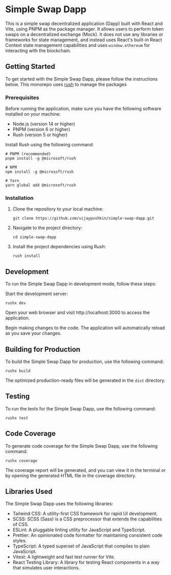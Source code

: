 # Simple Swap Dapp

This is a simple swap decentralized application (Dapp) built with React and Vite, using PNPM as the package manager. It allows users to perform token swaps on a decentralized exchange (Mock).
It does not use any libraries or frameworks for state management, and instead uses React's built-in React Context state management capabilities and uses `window.ethereum` for interacting with the blockchain.

## Getting Started

To get started with the Simple Swap Dapp, please follow the instructions below.
This monorepo uses [rush](https://rushjs.io/) to manage the packages

### Prerequisites

Before running the application, make sure you have the following software installed on your machine:

- Node.js (version 14 or higher)
- PNPM (version 6 or higher)
- Rush (version 5 or higher)

Install Rush using the following command:

```shell
# PNPM (recommended)
pnpm install -g @microsoft/rush

# NPM
npm install -g @microsoft/rush

# Yarn
yarn global add @microsoft/rush
```

### Installation

1. Clone the repository to your local machine:
    ```shell
    git clone https://github.com/vijaypushkin/simple-swap-dapp.git
    ```

2. Navigate to the project directory:
    ```shell
    cd simple-swap-dapp
    ```

3. Install the project dependencies using Rush:
    ```shell
    rush install
   ```

## Development
To run the Simple Swap Dapp in development mode, follow these steps:

Start the development server:
```shell
rushx dev
```

Open your web browser and visit http://localhost:3000 to access the application.

Begin making changes to the code. The application will automatically reload as you save your changes.

## Building for Production
To build the Simple Swap Dapp for production, use the following command:

```shell
rushx build
```
The optimized production-ready files will be generated in the `dist` directory.

## Testing
To run the tests for the Simple Swap Dapp, use the following command:

```shell
rushx test
```

## Code Coverage
To generate code coverage for the Simple Swap Dapp, use the following command:

```shell
rushx coverage
```
The coverage report will be generated, and you can view it in the terminal or by opening the generated HTML file in the coverage directory.

## Libraries Used
The Simple Swap Dapp uses the following libraries:

* Tailwind CSS: A utility-first CSS framework for rapid UI development.
* SCSS: SCSS (Sass) is a CSS preprocessor that extends the capabilities of CSS.
* ESLint: A pluggable linting utility for JavaScript and TypeScript.
* Prettier: An opinionated code formatter for maintaining consistent code styles.
* TypeScript: A typed superset of JavaScript that compiles to plain JavaScript.
* Vitest: A lightweight and fast test runner for Vite.
* React Testing Library: A library for testing React components in a way that simulates user interactions.